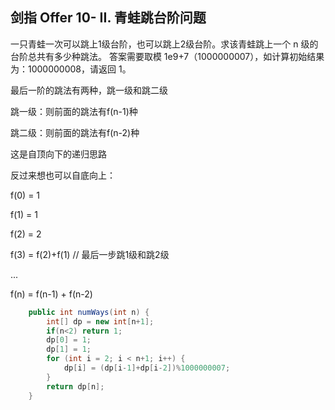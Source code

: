 ## 剑指 Offer 10- II. 青蛙跳台阶问题

一只青蛙一次可以跳上1级台阶，也可以跳上2级台阶。求该青蛙跳上一个 n 级的台阶总共有多少种跳法。
答案需要取模 1e9+7（1000000007），如计算初始结果为：1000000008，请返回 1。

最后一阶的跳法有两种，跳一级和跳二级

跳一级：则前面的跳法有f(n-1)种

跳二级：则前面的跳法有f(n-2)种

这是自顶向下的递归思路

反过来想也可以自底向上：

f(0) = 1

f(1) = 1

f(2) = 2

f(3) = f(2)+f(1) // 最后一步跳1级和跳2级

...

f(n) = f(n-1) + f(n-2)

```java 
    public int numWays(int n) {
        int[] dp = new int[n+1];
        if(n<2) return 1;
        dp[0] = 1;
        dp[1] = 1;
        for (int i = 2; i < n+1; i++) {
            dp[i] = (dp[i-1]+dp[i-2])%1000000007;
        }
        return dp[n];
    }
```
